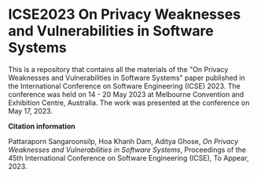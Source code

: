 # ICSE2023 On Privacy Weaknesses and Vulnerabilities in Software Systems
This is a repository that contains all the materials of the "On Privacy Weaknesses and Vulnerabilities in Software Systems" paper published in the International Conference on Software Engineering (ICSE) 2023. The conference was held on 14 - 20 May 2023 at Melbourne Convention and Exhibition Centre, Australia. The work was presented at the conference on May 17, 2023.

**Citation information** 

Pattaraporn Sangaroonsilp, Hoa Khanh Dam, Aditya Ghose, _On Privacy Weaknesses and Vulnerabilities in Software Systems_, Proceedings of the 45th International Conference on Software Engineering (ICSE), To Appear, 2023.
